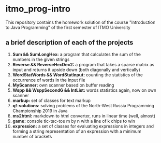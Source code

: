 # itmo_prog-intro

This repository contains the homework solution of the course "Introduction to Java Programming" of the first semester of ITMO University

## a brief description of each of the projects
1. **Sum && SumLongHex:** а program that calculates the sum of the numbers in the given strings
2. **Reverse && ReverseHexDec2:** a program that takes a sparse matrix as input and returns it upside down (both diagonally and vertically)
3. **WordStatWords && WordStatInput:** counting the statistics of the occurrence of words in the input file
4. **MyScanner:** own scanner based on buffer reading
5. **Wspp && WsppSecondG && IntList:** words statistics again, now on own scanner
6. **markup:** set of classes for text markup
7. **qf-solutions:** solving problems of the North-West Russia Programming Championship 2019 in Java
8. **ms2html:** markdown to html converter, runs in linear time (well, almost)
9. **game:** console tic-tac-toe m by n with a line of k chips to win
10. **expression:** a set of classes for evaluating expressions in integers and forming a string representation of an expression with a minimum number of brackets
